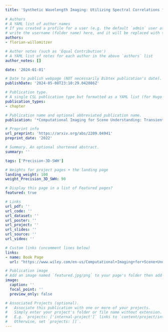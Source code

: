 ```yaml
---
title: 'Synthetic Wavelength Imaging: Utilizing Spectral Correlations for High-Precision Time-of-Flight Sensing'
  
# Authors
# A YAML list of author names
# If you created a profile for a user (e.g. the default `admin` user at `content/authors/admin/`), 
# write the username (folder name) here, and it will be replaced with their full name and linked to their profile.
authors:
- florian-willomitzer

# Author notes (such as 'Equal Contribution')
# A YAML list of notes for each author in the above `authors` list
author_notes: []

date: '2024-01-01'

# Date to publish webpage (NOT necessarily Bibtex publication's date).
publishDate: '2024-05-08T23:10:29.042086Z'

# Publication type.
# A single CSL publication type but formatted as a YAML list (for Hugo requirements).
publication_types:
- chapter

# Publication name and optional abbreviated publication name.
publication: '*Computational Imaging for Scene Understanding: Transient, Spectral, and Polarimetric Analysis*'

# Preprint info
url_preprint: 'https://arxiv.org/abs/2209.04941'
preprint_date: '2022'

# Summary. An optional shortened abstract.
summary: ''

tags: ['Precision-3D-SWH']

# Weights for project pages + the landing page
landing_weight: 100
weight_Precision_3D_SWH: 90

# Display this page in a list of Featured pages?
featured: true

# Links
url_pdf: ''
url_code: ''
url_dataset: ''
url_poster: ''
url_project: ''
url_slides: ''
url_source: ''
url_video: ''

# Custom links (uncomment lines below)
links:
- name: Book Page
  url: "https://www.wiley.com/en-us/Computational+Imaging+for+Scene+Understanding%3A+Transient%2C+Spectral%2C+and+Polarimetric+Analysis-p-9781394284429"

# Publication image
# Add an image named `featured.jpg/png` to your page's folder then add a caption below.
image:
  caption: ''
  focal_point: ''
  preview_only: false

# Associated Projects (optional).
#   Associate this publication with one or more of your projects.
#   Simply enter your project's folder or file name without extension.
#   E.g. `projects: ['internal-project']` links to `content/project/internal-project/index.md`.
#   Otherwise, set `projects: []`.
---
```

